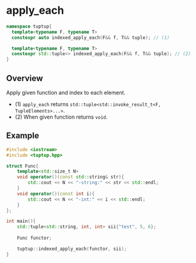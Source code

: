# apply_each

```cpp
namespace tuptup{
  template<typename F, typename T>
  constexpr auto indexed_apply_each(F&& f, T&& tuple); // (1)

  template<typename F, typename T>
  constexpr std::tuple<> indexed_apply_each(F&& f, T&& tuple); // (2)
}
```

## Overview
Apply given function and index to each element.
- (1) `apply_each` returns `std::tuple<std::invoke_result_t<F, TupleElements>...>`.
- (2) When given function returns `void`.

## Example
```cpp
#include <iostream>
#include <tuptup.hpp>

struct Func{
    template<std::size_t N>
    void operator()(const std::string& str){
        std::cout << N << "-string:" << str << std::endl;
    }
    void operator()(const int i){
        std::cout << N << "-int:" << i << std::endl;
    }
};

int main(){
    std::tuple<std::string, int, int> sii{"test", 5, 6};
    
    Func functor;

    tuptup::indexed_apply_each(functor, sii);
}
```